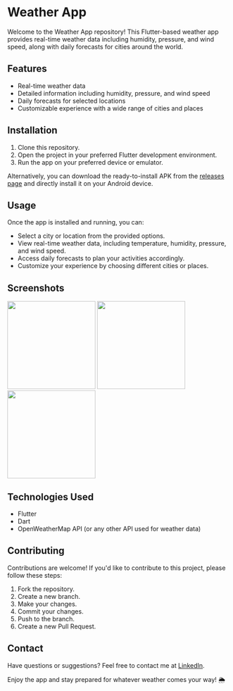# Weather App

Welcome to the Weather App repository! This Flutter-based weather app provides real-time weather data including humidity, pressure, and wind speed, along with daily forecasts for cities around the world.

## Features

- Real-time weather data
- Detailed information including humidity, pressure, and wind speed
- Daily forecasts for selected locations
- Customizable experience with a wide range of cities and places

## Installation

1. Clone this repository.
2. Open the project in your preferred Flutter development environment.
3. Run the app on your preferred device or emulator.

Alternatively, you can download the ready-to-install APK from the [releases page]([link_to_releases_page](https://github.com/hardpatel10/Weather-App/releases/tag/V1.0.0)) and directly install it on your Android device.

## Usage

Once the app is installed and running, you can:

- Select a city or location from the provided options.
- View real-time weather data, including temperature, humidity, pressure, and wind speed.
- Access daily forecasts to plan your activities accordingly.
- Customize your experience by choosing different cities or places.

## Screenshots

<img src="https://github.com/Hardpansara/Weather-App/assets/150512388/99a09243-fda9-4cb6-8dac-16c6d5e5ae69" width="200">
<img src="https://github.com/Hardpansara/Weather-App/assets/150512388/644aee76-9312-49fd-99a6-2d9761f80693" width="200">
<img src="https://github.com/Hardpansara/Weather-App/assets/150512388/16dcffc5-4137-413a-b153-5cd9a744d106" width="200">



## Technologies Used

- Flutter
- Dart
- OpenWeatherMap API (or any other API used for weather data)

## Contributing

Contributions are welcome! If you'd like to contribute to this project, please follow these steps:

1. Fork the repository.
2. Create a new branch.
3. Make your changes.
4. Commit your changes.
5. Push to the branch.
6. Create a new Pull Request.

## Contact

Have questions or suggestions? Feel free to contact me at [LinkedIn](https://www.linkedin.com/in/hard-pansara-22582a288/).

Enjoy the app and stay prepared for whatever weather comes your way! 🌦️
